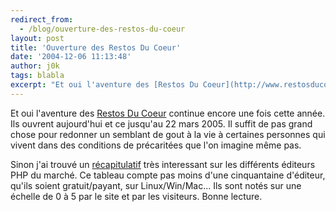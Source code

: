 ```yaml
---
redirect_from:
  - /blog/ouverture-des-restos-du-coeur
layout: post
title: 'Ouverture des Restos Du Coeur'
date: '2004-12-06 11:13:48'
author: j0k
tags: blabla
excerpt: "Et oui l'aventure des [Restos Du Coeur](http://www.restosducoeur.org/) continue encore une fois cette année. Ils ouvrent aujourd'hui et ce jusqu'au 22 mars 2005.   Il suffit de pas grand chose pour redonner un semblant de gout à la vie à certaines personnes qui vivent dans des conditions de précaritées que l'on imagine même pas.  \n  \nSinon j'ai      …"
---
```


Et oui l'aventure des [Restos Du Coeur](http://www.restosducoeur.org/) continue encore une fois cette année. Ils ouvrent aujourd'hui et ce jusqu'au 22 mars 2005.   Il suffit de pas grand chose pour redonner un semblant de gout à la vie à certaines personnes qui vivent dans des conditions de précaritées que l'on imagine même pas.

Sinon j'ai trouvé un [récapitulatif](http://www.php-editors.com/review/) très interessant sur les différents éditeurs PHP du marché.   Ce tableau compte pas moins d'une cinquantaine d'éditeur, qu'ils soient gratuit/payant, sur Linux/Win/Mac...   Ils sont notés sur une échelle de 0 à 5 par le site et par les visiteurs.   Bonne lecture.
